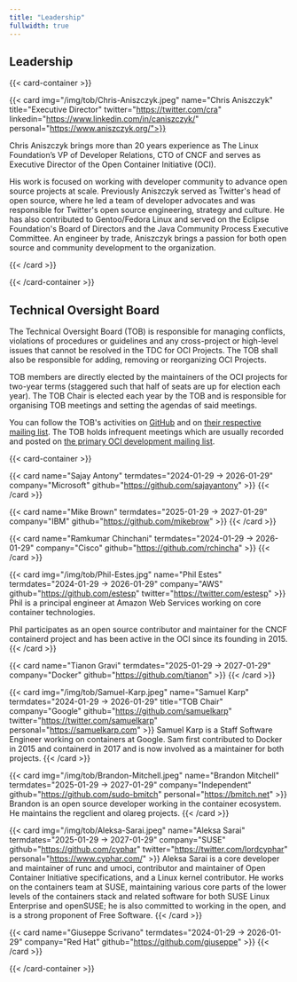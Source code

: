 ```yaml
---
title: "Leadership"
fullwidth: true
---
```


## Leadership

{{< card-container >}}

{{< card img="/img/tob/Chris-Aniszczyk.jpeg" name="Chris Aniszczyk" title="Executive Director" twitter="https://twitter.com/cra" linkedin="https://www.linkedin.com/in/caniszczyk/" personal="https://www.aniszczyk.org/">}}

Chris Aniszczyk brings more than 20 years experience as The Linux Foundation’s
VP of Developer Relations, CTO of CNCF and serves as Executive Director of the
Open Container Initiative (OCI).

His work is focused on working with developer community to advance open source
projects at scale. Previously Aniszczyk served as Twitter's head of open
source, where he led a team of developer advocates and was responsible for
Twitter's open source engineering, strategy and culture. He has also
contributed to Gentoo/Fedora Linux and served on the Eclipse Foundation's Board
of Directors and the Java Community Process Executive Committee. An engineer by
trade, Aniszczyk brings a passion for both open source and community
development to the organization.

{{< /card >}}

{{< /card-container >}}

## Technical Oversight Board

The Technical Oversight Board (TOB) is responsible for managing conflicts, violations of procedures or guidelines and any cross-project or high-level issues that cannot be resolved in the TDC for OCI Projects.
The TOB shall also be responsible for adding, removing or reorganizing OCI Projects.

TOB members are directly elected by the maintainers of the OCI projects for two-year terms (staggered such that half of seats are up for election each year).
The TOB Chair is elected each year by the TOB and is responsible for organising TOB meetings and setting the agendas of said meetings.

You can follow the TOB's activities on [GitHub](https://github.com/opencontainers/tob) and on [their respective mailing list](https://groups.google.com/a/opencontainers.org/forum/#!forum/tob).
The TOB holds infrequent meetings which are usually recorded and posted on [the primary OCI development mailing list](https://groups.google.com/a/opencontainers.org/forum/#!forum/dev).

{{< card-container >}}

{{< card name="Sajay Antony" termdates="2024-01-29 → 2026-01-29" company="Microsoft" github="https://github.com/sajayantony" >}}
{{< /card >}}

{{< card name="Mike Brown" termdates="2025-01-29 → 2027-01-29" company="IBM" github="https://github.com/mikebrow" >}}
{{< /card >}}

{{< card name="Ramkumar Chinchani" termdates="2024-01-29 → 2026-01-29" company="Cisco" github="https://github.com/rchincha" >}}
{{< /card >}}

{{< card img="/img/tob/Phil-Estes.jpg" name="Phil Estes" termdates="2024-01-29 → 2026-01-29" company="AWS" github="https://github.com/estesp" twitter="https://twitter.com/estesp" >}}
Phil is a principal engineer at Amazon Web Services working on core container
technologies.

Phil participates as an open source contributor and maintainer for the
CNCF containerd project and has been active in the OCI since its founding
in 2015.
{{< /card >}}

{{< card name="Tianon Gravi" termdates="2025-01-29 → 2027-01-29" company="Docker" github="https://github.com/tianon" >}}
{{< /card >}}

{{< card img="/img/tob/Samuel-Karp.jpeg" name="Samuel Karp" termdates="2024-01-29 → 2026-01-29" title="TOB Chair" company="Google" github="https://github.com/samuelkarp" twitter="https://twitter.com/samuelkarp" personal="https://samuelkarp.com" >}}
Samuel Karp is a Staff Software Engineer working on containers at Google. Sam
first contributed to Docker in 2015 and containerd in 2017 and is now involved
as a maintainer for both projects.
{{< /card >}}

{{< card img="/img/tob/Brandon-Mitchell.jpeg" name="Brandon Mitchell" termdates="2025-01-29 → 2027-01-29" company="Independent" github="https://github.com/sudo-bmitch"  personal="https://bmitch.net" >}}
Brandon is an open source developer working in the container ecosystem.
He maintains the regclient and olareg projects.
{{< /card >}}

{{< card img="/img/tob/Aleksa-Sarai.jpeg" name="Aleksa Sarai" termdates="2025-01-29 → 2027-01-29" company="SUSE" github="https://github.com/cyphar" twitter="https://twitter.com/lordcyphar" personal="https://www.cyphar.com/" >}}
Aleksa Sarai is a core developer and maintainer of runc and umoci, contributor
and maintainer of Open Container Initiative specifications, and a Linux kernel
contributor. He works on the containers team at SUSE, maintaining various core
parts of the lower levels of the containers stack and related software for both
SUSE Linux Enterprise and openSUSE; he is also committed to working in the
open, and is a strong proponent of Free Software.
{{< /card >}}

{{< card name="Giuseppe Scrivano" termdates="2024-01-29 → 2026-01-29" company="Red Hat" github="https://github.com/giuseppe" >}}
{{< /card >}}

{{< /card-container >}}
